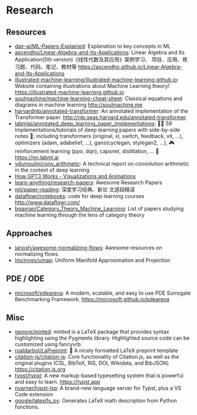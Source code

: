 # Research

## Resources

- [dair-ai/ML-Papers-Explained](https://github.com/dair-ai/ML-Papers-Explained):
  Explanation to key concepts in ML
- [ascendho/Linear-Algebra-and-Its-Applications](https://github.com/ascendho/Linear-Algebra-and-Its-Applications):
  Linear Algebra and Its Application(5th version)《线性代数及其应用》案例学习、
  项目、应用、练习题、代码、笔记、教材等
  <https://ascendho.github.io/Linear-Algebra-and-Its-Applications>
- [illustrated-machine-learning/illustrated-machine-learning.github.io](https://github.com/illustrated-machine-learning/illustrated-machine-learning.github.io):
  Website containing illustrations about Machine Learning theory!
  <https://illustrated-machine-learning.github.io>
- [soulmachine/machine-learning-cheat-sheet](https://github.com/soulmachine/machine-learning-cheat-sheet):
  Classical equations and diagrams in machine learning <http://soulmachine.me>
- [harvardnlp/annotated-transformer](https://github.com/harvardnlp/annotated-transformer):
  An annotated implementation of the Transformer paper.
  <http://nlp.seas.harvard.edu/annotated-transformer>
- [labmlai/annotated_deep_learning_paper_implementations](https://github.com/labmlai/annotated_deep_learning_paper_implementations):
  🧑‍🏫 59 Implementations/tutorials of deep learning papers with side-by-side
  notes 📝; including transformers (original, xl, switch, feedback, vit, ...),
  optimizers (adam, adabelief, ...), gans(cyclegan, stylegan2, ...), 🎮
  reinforcement learning (ppo, dqn), capsnet, distillation, ... 🧠
  <https://nn.labml.ai>
- [vdumoulin/conv_arithmetic](https://github.com/vdumoulin/conv_arithmetic): A
  technical report on convolution arithmetic in the context of deep learning
- [How GPT3 Works - Visualizations and Animations](https://jalammar.github.io/how-gpt3-works-visualizations-animations/)
- [learn-anything/research-papers](https://github.com/learn-anything/research-papers):
  Awesome Research Papers
- [mli/paper-reading](https://github.com/mli/paper-reading): 深度学习经典、新论
  文逐段精读
- [dataflowr/notebooks](https://github.com/dataflowr/notebooks): code for deep
  learning courses <http://www.dataflowr.com/>
- [bgavran/Category_Theory_Machine_Learning](https://github.com/bgavran/Category_Theory_Machine_Learning):
  List of papers studying machine learning through the lens of category theory

## Approaches

- [janosh/awesome-normalizing-flows](https://github.com/janosh/awesome-normalizing-flows):
  Awesome resources on normalizing flows.
- [lmcinnes/umap](https://github.com/lmcinnes/umap): Uniform Manifold
  Approximation and Projection

## PDE / ODE

- [microsoft/pdearena](https://github.com/microsoft/pdearena): A modern,
  scalable, and easy to use PDE Surrogate Benchmarking Framework.
  <https://microsoft.github.io/pdearena>

## Misc

- [gpoore/minted](https://github.com/gpoore/minted): minted is a LaTeX package
  that provides syntax highlighting using the Pygments library. Highlighted
  source code can be customized using fancyvrb.
- [roaldarbol/LaPreprint](https://github.com/roaldarbol/LaPreprint): 📝 A nicely
  formatted LaTeX preprint template
- [citation-js/citation-js](https://github.com/citation-js/citation-js): Core
  functionality of Citation.js, as well as the original plugins (CSL, BibTeX,
  RIS, DOI, Wikidata, and BibJSON) <https://citation.js.org>
- [typst/typst](https://github.com/typst/typst): A new markup-based typesetting
  system that is powerful and easy to learn. <https://typst.app>
- [nvarner/typst-lsp](https://github.com/nvarner/typst-lsp): A brand-new
  language server for Typst, plus a VS Code extension
- [google/latexify_py](https://github.com/google/latexify_py): Generates LaTeX
  math description from Python functions.
